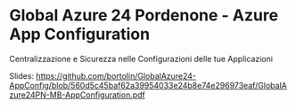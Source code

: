 # Global Azure 24 Pordenone - Azure App Configuration

Centralizzazione e Sicurezza nelle Configurazioni delle tue Applicazioni

Slides: https://github.com/bortolin/GlobalAzure24-AppConfig/blob/560d5c45baf62a39954033e24b8e74e296973eaf/GlobalAzure24PN-MB-AppConfiguration.pdf
